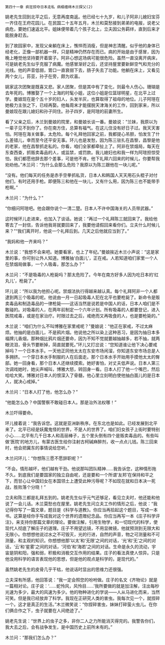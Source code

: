     第四十一章 疯狂掠夺日本走私 病榻缠绵木兰探父(2) 

   姚老先生回到北平之后，无意再度南返。他已经七十九岁，和儿子阿非儿媳妇宝芬一齐住在王府花园儿。在民国二十五年五月，木兰和莫愁接到弟弟的电报，说老父病危，要她们速返北平。姐妹便带着几个孩子北上，立夫因公务羁绊，直到后来才能脱身赶去。

   到了故园家中，发现父亲躺在床上，憔悴而消瘦，但是神志清醒。似乎他的身体已经老化，正像一部机器一样，只是精神仍然存在而已。病的开始是由于感冒，因为晚上睡觉他坚持要开着窗子。阿非心想这场病可能很危险。虽然一直没离开病床，可是姚老先生似乎克服了病魔。他感冒渐好之后，还坚持屋里要新鲜空气和充分的光线。他的声音低弱，胃口一直衰弱下去，肠子失去了功能。他躺在床上，又看见两个女儿，荪亚，孙子在旁，颇为欢喜。

   姚家这次团聚是既喜又悲。家人团聚，但是其中有了变化，则最令人伤心。珊瑚是去年死的。博雅娶了一个上海的时髦小姐，这位小姐是位篮球明星，在北平上过学。曼娘现在是个五十岁的妇人，头发半灰，也算取得了祖母的地位。儿子阿瑄在她极力主张之下，已经再娶。他每周末才能摆脱天津海关的工作，回到家来，所以曼娘现在跟儿媳妇和孙子同住。孙子四岁，是阿瑄的前妻所生。

   看了父亲之后，木兰到曼娘的院里，和曼娘长谈一番。曼娘说：“兰妹，我原以为一辈子见不到你了。你在南方住，总算有福气。在这儿住没有好日子过。我天天害怕。阿瑄在海关做事，太危险。每个礼拜他回家之前，我都提心吊胆，怕发生了什么差错儿，幸而至今还平安无事。环儿也是发愁，因为陈三驻扎在昌黎，昌黎是他的老家，他在昌黎抓走私的。你看，咱们全家都牵扯上了。阿非在禁烟局，每天在东查西查，抓贩卖毒品的人，或监禁，或罚款。我儿媳妇也和我一样为阿瑄担惊受怕，我们都愿他辞去那个差事，可是他不肯。他下礼拜六回来的时候儿，你要帮我劝劝他。”木兰问：“为什么会那么危险？我原以为陈三跟他在一块儿呢。”

   “没有。他们每天的任务是赤手空拳抓私货，日本人和韩国人天天用石头棍子对付他们，有时还用手枪。即便陈三和他在一块儿，又有什么用，因为陈三也不能带手枪啊。”

   木兰问：“为什么？”

   “你细问阿瑄吧。他会跟你说个一清二楚。日本人不许中国海关的人员带武器。”

   这时候环儿走进来，也加入了谈话。她说：“再过一个礼拜陈三就回来了。我给他寄去了一封信，告诉他我哥就要回来了，我要他请假回来看你们。立夫什么时候儿来？”“我们离开时，他说一个礼拜后到。几天之后他就应当到了。”

   “我妈和他一齐来吗？”

   木兰说：“我想不会来吧。她要看家，也上了年纪。”曼娘挨近木兰小声说：“这是家里的事，你可别让外人知道。博雅抽‘白面儿’，正在戒。人若知道咱们家里一个人在禁烟局做事，一个人吸毒，那怎么办？”

   木兰问：“不是吸毒的人枪毙吗？那太危险了。今年在南方好多人因为吃日本的‘红丸儿’，枪毙了。”

   环儿说：“所以我为他担心呢。禁烟法执行得越来越认真。每个礼拜阿非一个人都逮到两三个吸毒的呢。他说由一月一日起吸毒人犯在北平也要枪毙了。新命令是贩卖毒品和制造毒品的一律枪毙——这话当然是说若是中国人的话，日本人咱们是不敢碰的。对吸毒的人，在两年前制定一个六年计划。所有吸毒的人都要登记，进入医院戒毒，或是在家治疗。时限过去之后，戒绝而又再吸食的人，也是要枪毙的。”

   木兰说：“咱们为什么不叫博雅在家里戒呢？”曼娘说：“他正在家戒，不过太麻烦。他抽的是白面儿，不是鸦片烟。他说他之所以染上这种恶习，是因为抽日本多福牌儿香烟，那种烟比鸦片烟还要命，因为不知不觉就要越抽越多，若不抽，就两眼流泪，骨头节要断掉，简直就要死。”环儿又打岔说：“您知道谁让他下决心要戒掉吗？一个日本水手。一天他正同他太太在东安市场闲溜，你知道东安市场总是人多拥挤。一个穿日本水手制服的人在后面走。那个日本水手开始用手摸他太太的臀部。她一回身看，那个日本人还继续摸索。她好害怕，对丈夫低声说。日本人第三次调戏她时，她尖声喊叫，博雅大怒，转回身一看。日本人打了他一个嘴巴，然后哈哈大笑。博雅对日本人的恨深入了骨髓，他心里立刻明白使他抽白面儿的是日本人，就决心戒掉。”

   木兰问：“日本人打了他，他怎么办？”

   “他能怎么办？中国警察不敢碰日本人。那是治外法权哪！”

   木兰吓得要命。

   环儿接着说：“我告诉您。这就是亚洲新秩序。在东北也是如此。已经发展到北平来了。北平已经是妖魔鬼怪的世界，不是人的世界了。咱们妇女孩子上街时要特别小心……北平有几千日本人和高丽棒子，五个里头倒有四个是贩卖毒品的。有些叫做‘医院’的地方儿，有蒙古医生给你注射古柯碱麻醉剂，收一点点儿钱。陈三回来时，他会把冀东的事情说给您听。”

   木兰问环儿：“你想陈三愿不愿辞职呢？”

   “不会。情形越坏，他们越有干劲。他说那叫团队精神……我告诉您，这种情形拖不久。到底我们是要国家的独立自由呢，还是要和一个所谓‘友邦’在保持和平之下，而甘心让中国妇女在本国领土上遭受此种污辱呢？不如现在就和日本决一死战，胜败落个分晓！”

   立夫和陈三都是礼拜五到的。姚老先生似乎元气还够足，看见立夫时，他还能和他说了一会儿话。木兰莫愁也在屋里。姚老先生问立夫工作的情形之后，他说：“我记得你写了一篇文章，题目是《科学与道教》。你应当再拾起这个题目，写成一本书。这算是经你手写成我对这个世界的遗赠纪念品。你应当再写一本《庄子科学评注》，来支持你那篇文章的理论。要做注解，引用生物学，和一切现代的科学，使现代人彻底了解庄子的道理。庄子不用望远镜，不用显微镜，他就预测到无限大和无限小。你想想他说过水之不可毁灭，光的行进，自然的声音，物之可测量和不可测量，和主观的知识。你想想他那‘以太’和‘无限’之间的对话，‘光’和‘无’之间的对话，‘云’和‘星雾’之间的对话，‘河伯’和‘海若’之间的对话。生命是永久的流动，宇宙是阴和阳，强和弱，积极和消极交互作用的结果。庄子的看法真使人惊异。只是他没用科学的语言表现他的思想，但是他的观点是科学的，是现代的。”

   虽然姚老先生的皮骨几乎干枯，他说话时显出的思维力还很强。

   立夫深有所感，他回答说：“我一定会照您的吩咐做。庄子的名文《齐物论》就是一篇相对论。庄子说：‘……蛇怜风，风怜目……’我所要做的就是加注解，注出每秒光速为多少，最大的风速为多少。他的物种进化的学说——人从马进化而来，当然可笑。但是我已经放弃了科学。我现在正研究人类的害虫。我每次见一个，就捏碎一个。这才是真正的生活。”木兰微笑说：“你捏碎害虫，妹妹打碎萤火虫儿。在你们俩合作之下，虫子就要在人间绝迹了。”

   姚老先生说：“世界上的虫子之多，非你二人之力所能消灭得完的。我警告你们，我大去之后，会有战争发生，是中国历史上前所未有的。”

   木兰问：“那我们怎么办？”

